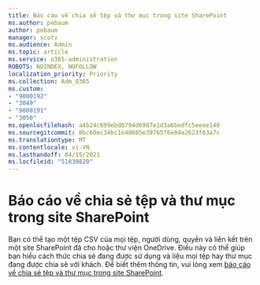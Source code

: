 ```yaml
---
title: Báo cáo về chia sẻ tệp và thư mục trong site SharePoint
ms.author: pebaum
author: pebaum
manager: scotv
ms.audience: Admin
ms.topic: article
ms.service: o365-administration
ROBOTS: NOINDEX, NOFOLLOW
localization_priority: Priority
ms.collection: Adm_O365
ms.custom:
- "9000192"
- "3049"
- "9000191"
- "3050"
ms.openlocfilehash: a4b24c699ebd0794d6987e1d3a6bedfc5eeee140
ms.sourcegitcommit: 8bc60ec34bc1e40685e3976576e04a2623f63a7c
ms.translationtype: MT
ms.contentlocale: vi-VN
ms.lasthandoff: 04/15/2021
ms.locfileid: "51830820"
---
```

# <a name="report-on-file-and-folder-sharing-in-a-sharepoint-site"></a>Báo cáo về chia sẻ tệp và thư mục trong site SharePoint

Bạn có thể tạo một tệp CSV của mọi tệp, người dùng, quyền và liên kết trên một site SharePoint đã cho hoặc thư viện OneDrive. Điều này có thể giúp bạn hiểu cách thức chia sẻ đang được sử dụng và liệu mọi tệp hay thư mục đang được chia sẻ với khách. Để biết thêm thông tin, vui lòng xem [báo cáo về chia sẻ tệp và thư mục trong site SharePoint](https://docs.microsoft.com/sharepoint/sharing-reports).
